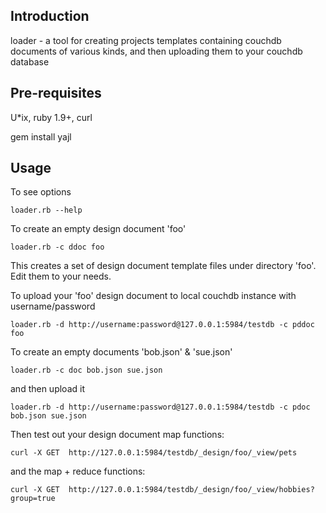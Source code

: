 Introduction
------------

loader - a tool for creating projects templates containing couchdb documents of various kinds, and then
uploading them to your couchdb database

Pre-requisites
--------------

U*ix, ruby 1.9+, curl

gem install yajl

Usage
-----

To see options

	loader.rb --help
	
To create an empty design document 'foo'

	loader.rb -c ddoc foo
	
This creates a set of design document template files under directory 'foo\'. Edit them to your needs. 

To upload your 'foo' design document to local couchdb instance with username/password

	loader.rb -d http://username:password@127.0.0.1:5984/testdb -c pddoc foo

To create an empty documents 'bob.json' & 'sue.json'

	loader.rb -c doc bob.json sue.json

and then upload it 

	loader.rb -d http://username:password@127.0.0.1:5984/testdb -c pdoc bob.json sue.json


Then test out your design document map functions:

	curl -X GET  http://127.0.0.1:5984/testdb/_design/foo/_view/pets
	
and the map + reduce functions:

	curl -X GET  http://127.0.0.1:5984/testdb/_design/foo/_view/hobbies?group=true
